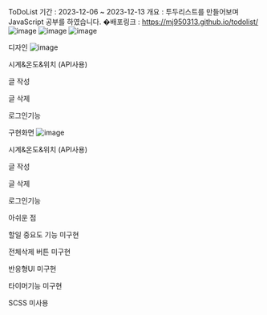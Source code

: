 
ToDoList
기간 : 2023-12-06 ~ 2023-12-13
개요 : 투두리스트를 만들어보며 JavaScript 공부를 하였습니다.
�배포링크 :  https://mj950313.github.io/todolist/
![image](https://github.com/mj950313/todolist/assets/138507900/14b70ddb-0d6c-43cd-8bd8-aa1cb0e7633a)
![image](https://github.com/mj950313/todolist/assets/138507900/81d32e8c-ee72-4f2f-b3a9-ad04ad5b6372)
![image](https://github.com/mj950313/todolist/assets/138507900/acaab47c-d324-4918-9001-d345727c0cd8)





디자인
![image](https://github.com/mj950313/todolist/assets/138507900/a7f6708f-d547-4ca4-9c65-8fcffbd2c67a)

시계&온도&위치 (API사용)

글 작성

글 삭제

로그인기능

구현화면
![image](https://github.com/mj950313/todolist/assets/138507900/91e6e37d-34b5-4d45-a383-b88c48e5d695)

시계&온도&위치 (API사용)

글 작성

글 삭제

로그인기능


아쉬운 점

할일 중요도 기능 미구현 

전체삭제 버튼 미구현

반응형UI 미구현

타이머기능 미구현

SCSS 미사용
